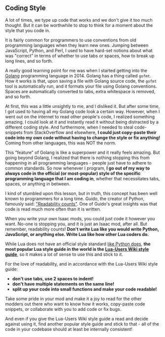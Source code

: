 ## Coding Style

A lot of times, we type up code that works and we don't give it too much thought. But it can be worthwhile to stop to think for a moment about the style that you code in.

It is fairly common for programmers to use conventions from old programming languages when they learn new ones. Jumping between JavaScript, Python, and Perl, I used to have hard-set notions about what was "correct" in terms of whether to use tabs or spaces, how to break up long lines, and so forth.

A really good learning point for me was when I started getting into the [Golang](https://golang.org) programming language in 2014. Golang has a thing called `gofmt`. How it works is that, upon saving a file with Golang source code, the `gofmt` tool is automatically run, and it formats your file using Golang conventions. Spaces are automatically converted to tabs, extra whitespace is removed, and so forth.

At first, this was a little unsightly to me, and I disliked it. But after some time, I got used to having all my Golang code look a certain way. However, when I went out on the internet to read other people's code, I realized something amazing. I could look at it and instantly read it without being distracted by a different coding style. And furthermore, when I needed to steal code-snippets from StackOverflow and elsewhere, **I could just copy-paste their code into my own code without having to change the style or fix anything!** Coming from other languages, this was NOT the norm.

This "feature" of Golang is like a superpower and it really feels amazing. But going beyond Golang, I realized that there is nothing stopping this from happening in all programming languages - people just have to adhere to common standards. So now whenever I program, **I go out of my way to always code in the official (or most-popular) style of the specific programming language that I am coding in**, whether that necessitates tabs, spaces, or anything in between.

I kind of stumbled upon this lesson, but in truth, this concept has been well known to programmers for a long time. Guido, the creator of Python, famously said: ["Readability counts"](https://www.python.org/dev/peps/pep-0008/). One of Guido's great insights was that code is read much more often than it is written.

When you write your own Isaac mods, you could just code it however you want. No-one is stopping you, and it is just an Isaac mod, after all. But remember, readability counts! **Don't write Lua like you would write Python, JavaScript, or anything else. Write Lua like how other Lua coders do.**

While Lua does not have an official style standard [like Python does](https://www.python.org/dev/peps/pep-0008/), **the most popular Lua style guide in the world is the [Lua-Users Wiki style guide](http://lua-users.org/wiki/LuaStyleGuide)**, so it makes a lot of sense to use this and stick to it.

For the love of readability, and in accordance with the Lua-Users Wiki style guide:
  * **don't use tabs, use 2 spaces to indent!**
  * **don't have multiple statements on the same line!**
  * **split up your code into small functions and make your code readable!**

Take some pride in your mod and make it a joy to read for the other modders out there who want to know how it works, copy-paste code snippets, or collaborate with you to add code or fix bugs.

And even if you give the Lua-Users Wiki style guide a read and decide against using it, find another popular style guide and stick to that - all of the code in your codebase should at least be internally consistent!
